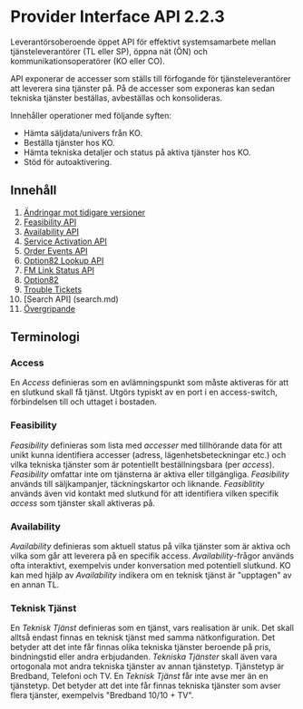 # Provider Interface API 2.2.3

Leverantörsoberoende öppet API för effektivt systemsamarbete mellan tjänsteleverantörer (TL eller SP), öppna nät (ÖN) och kommunikationsoperatörer (KO eller CO).

API exponerar de accesser som ställs till förfogande för tjänsteleverantörer att leverera sina tjänster på. På de accesser som exponeras kan sedan tekniska tjänster beställas, avbeställas och konsolideras.

Innehåller operationer med följande syften:
* Hämta säljdata/univers från KO.
* Beställa tjänster hos KO.
* Hämta tekniska detaljer och status på aktiva tjänster hos KO.
* Stöd för autoaktivering.

## Innehåll

1. [Ändringar mot tidigare versioner](changelog.md)
2. [Feasibility API](feasibility.md)
3. [Availability API](availability.md)
4. [Service Activation API](service_activation.md)
5. [Order Events API](order_events.md)
6. [Option82 Lookup API](option82_lookup.md)
7. [FM Link Status API](fm_linkstatus.md)
8. [Option82](option82.md)
9. [Trouble Tickets](tt.md)
10. [Search API] (search.md)
11. [Övergripande](misc.md)

## Terminologi

### Access

En _Access_ definieras som en avlämningspunkt som måste aktiveras för att en slutkund skall få tjänst. Utgörs typiskt av en port i en access-switch, förbindelsen till och uttaget i bostaden.

### Feasibility

_Feasibility_ definieras som lista med _accesser_ med tillhörande data för att unikt kunna identifiera accesser (adress, lägenhetsbeteckningar etc.) och vilka tekniska tjänster som är potentiellt beställningsbara (per _access_). _Feasibility_ omfattar inte om tjänsterna är aktiva eller tillgängliga. _Feasibility_ används till säljkampanjer, täckningskartor och liknande. _Feasiblitity_ används även vid kontakt med slutkund för att identifiera vilken specifik _access_ som tjänster skall aktiveras på.

### Availability

_Availability_ definieras som aktuell status på vilka tjänster som är aktiva och vilka som går att leverera på en specifik access. _Availability_-frågor används ofta interaktivt, exempelvis under konversation med potentiell slutkund. KO kan med hjälp av _Availability_ indikera om en teknisk tjänst är "upptagen" av en annan TL.

### Teknisk Tjänst

En _Teknisk Tjänst_ definieras som en tjänst, vars realisation är unik. Det skall alltså endast finnas en teknisk tjänst med samma nätkonfiguration. Det betyder att det inte får finnas olika tekniska tjänster beroende på pris, bindningstid eller andra erbjudanden. 
_Tekniska Tjänster_ skall även vara ortogonala mot andra tekniska tjänster av annan tjänstetyp. Tjänstetyp är Bredband, Telefoni och TV. En _Teknisk Tjänst_ får inte avse mer än en tjänstetyp. Det betyder att det inte får finnas tekniska tjänster som avser flera tjänster, exempelvis "Bredband 10/10 + TV".
